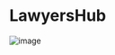 # LawyersHub


![image](https://user-images.githubusercontent.com/24802745/113832208-02aa1b80-97a6-11eb-9158-84ee89b8e1cf.png)

